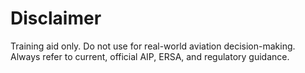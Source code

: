 # Disclaimer

Training aid only. Do not use for real-world aviation decision-making. Always refer to current, official AIP, ERSA, and regulatory guidance.